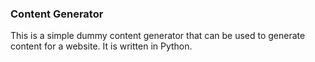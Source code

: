 ### Content Generator

This is a simple dummy content generator that can be used to generate content for a website. It is written in Python.